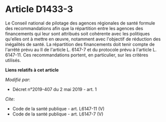 # Article D1433-3

Le Conseil national de pilotage des agences régionales de santé formule des recommandations afin que la répartition entre les
agences des financements qui leur sont attribués soit cohérente avec les politiques qu'elles ont à mettre en œuvre, notamment
avec l'objectif de réduction des inégalités de santé. La répartition des financements doit tenir compte de l'arrêté prévu au
II de l'article L. 6147-7 et du protocole prévu à l'article L. 6147-11. Ces recommandations portent, en particulier, sur les
critères utilisés.

**Liens relatifs à cet article**

_Modifié par_:

  - Décret n°2019-407 du 2 mai 2019 - art. 1

_Cite_:

  - Code de la santé publique - art. L6147-11 (V)
  - Code de la santé publique - art. L6147-7 (V)
